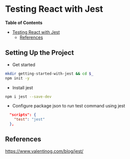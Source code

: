 # Testing React with Jest

<!-- markdown-toc start - Don't edit this section. Run M-x markdown-toc-refresh-toc -->
**Table of Contents**

- [Testing React with Jest](#testing-react-with-jest)
    - [References](#references)

<!-- markdown-toc end -->

## Setting Up the Project
* Get started
```sh
mkdir getting-started-with-jest && cd $_
npm init -y
```

* Install jest
```sh
npm i jest --save-dev
```

* Configure package json to run test command using jest
```json
  "scripts": {
    "test": "jest"
  },
```

## References
https://www.valentinog.com/blog/jest/
